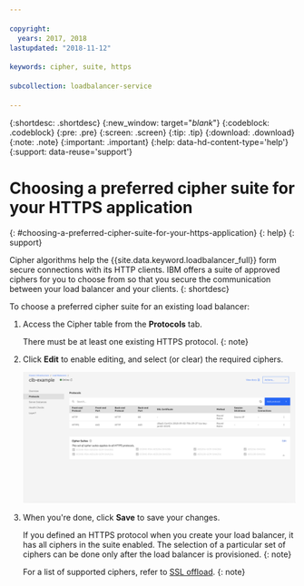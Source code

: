 ```yaml
---

copyright:
  years: 2017, 2018
lastupdated: "2018-11-12"

keywords: cipher, suite, https

subcollection: loadbalancer-service

---
```


{:shortdesc: .shortdesc}
{:new_window: target="_blank_"}
{:codeblock: .codeblock}
{:pre: .pre}
{:screen: .screen}
{:tip: .tip}
{:download: .download}
{:note: .note}
{:important: .important}
{:help: data-hd-content-type='help'}
{:support: data-reuse='support'}

# Choosing a preferred cipher suite for your HTTPS application
{: #choosing-a-preferred-cipher-suite-for-your-https-application}
{: help}
{: support}

Cipher algorithms help the {{site.data.keyword.loadbalancer_full}} form secure connections with its HTTP clients. IBM offers a suite of approved ciphers for you to choose from so that you secure the communication between your load balancer and your clients.
{: shortdesc}

To choose a preferred cipher suite for an existing load balancer:

1. Access the Cipher table from the **Protocols** tab.

	There must be at least one existing HTTPS protocol.
	{: note}

2. Click **Edit** to enable editing, and select (or clear) the required ciphers.

	![Edit CLB ciphers](images/CLB_ciphers_edit_PUP.png "Edit CLB ciphers")

3. When you're done, click **Save** to save your changes.

	If you defined an HTTPS protocol when you create your load balancer, it has all ciphers in the suite enabled. The selection of a particular set of ciphers can be done only after the load balancer is provisioned.
	{: note}

	For a list of supported ciphers, refer to [SSL offload](/docs/loadbalancer-service?topic=loadbalancer-service-ssl-offload-with-ibm-cloud-load-balancer).
	{: note}
